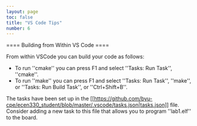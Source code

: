 ```yaml
---
layout: page
toc: false
title: "VS Code Tips"
number: 6
---
```


==== Building from Within VS Code ====

From within VSCode you can build your code as follows:
  * To run ''cmake'' you can press F1 and select ''Tasks: Run Task'', ''cmake''.  
  * To run ''make'' you can press F1 and select ''Tasks: Run Task'', ''make'', or ''Tasks: Run Build Task'', or ''Ctrl+Shift+B''.

The tasks have been set up in the [[https://github.com/byu-cpe/ecen330_student/blob/master/.vscode/tasks.json|tasks.json]] file.  Consider adding a new task to this file that allows you to program ''lab1.elf'' to the board.
